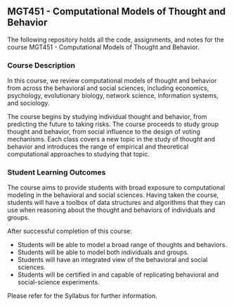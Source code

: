 ## MGT451 - Computational Models of Thought and Behavior 

The following repository holds all the code, assignments, and notes for the course MGT451 - Computational Models of Thought and Behavior.

### Course Description

In this course, we review computational models of thought and behavior from across the behavioral and social sciences, including economics, psychology, evolutionary biology, network science, information systems, and sociology. 

The course begins by studying individual thought and behavior, from predicting the future to taking risks. The course proceeds to study group thought and behavior, from social influence to the design of voting mechanisms. Each class covers a new topic in the study of thought and behavior and introduces the range of empirical and theoretical computational approaches to studying that topic.

### Student Learning Outcomes

The course aims to provide students with broad exposure to computational modeling in the behavioral and social sciences. Having taken the course, students will have a toolbox of data structures and algorithms that they can use when reasoning about the thought and behaviors of individuals and groups.

After successful completion of this course:
- Students will be able to model a broad range of thoughts and behaviors.
- Students will be able to model both individuals and groups.
- Students will have an integrated view of the behavioral and social sciences.
- Students will be certified in and capable of replicating behavioral and social-science experiments.

Please refer for the Syllabus for further information.
